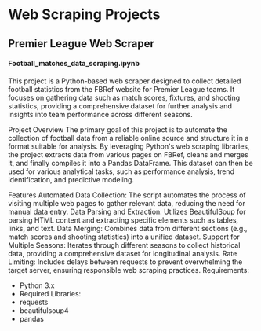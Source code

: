 # Web Scraping Projects

## Premier League Web Scraper 
#### Football_matches_data_scraping.ipynb
This project is a Python-based web scraper designed to collect detailed football statistics from the FBRef website for Premier League teams. It focuses on gathering data such as match scores, fixtures, and shooting statistics, providing a comprehensive dataset for further analysis and insights into team performance across different seasons.

Project Overview
The primary goal of this project is to automate the collection of football data from a reliable online source and structure it in a format suitable for analysis. By leveraging Python's web scraping libraries, the project extracts data from various pages on FBRef, cleans and merges it, and finally compiles it into a Pandas DataFrame. This dataset can then be used for various analytical tasks, such as performance analysis, trend identification, and predictive modeling.

Features
Automated Data Collection: The script automates the process of visiting multiple web pages to gather relevant data, reducing the need for manual data entry.
Data Parsing and Extraction: Utilizes BeautifulSoup for parsing HTML content and extracting specific elements such as tables, links, and text.
Data Merging: Combines data from different sections (e.g., match scores and shooting statistics) into a unified dataset.
Support for Multiple Seasons: Iterates through different seasons to collect historical data, providing a comprehensive dataset for longitudinal analysis.
Rate Limiting: Includes delays between requests to prevent overwhelming the target server, ensuring responsible web scraping practices.
Requirements:
- Python 3.x
- Required Libraries:
- requests
- beautifulsoup4
- pandas
